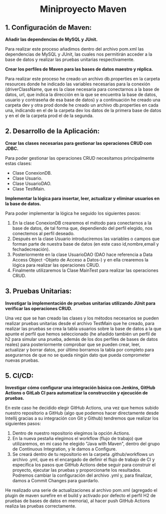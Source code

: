 <h1 align= "center"> Miniproyecto Maven </h1>

<h2> 1. Configuración de Maven:</h2>

 <b> Añadir las dependencias de MySQL y JUnit.</b>

Para realizar este proceso añadimos dentro del archivo pom.xml las dependencias de MySQL y JUnit, las
cuales nos permitirán acceder a la base de datos y realizar las pruebas unitarias respectivamente.

<b> Crear los perfiles de Maven para las bases de datos maestro y réplica.</b>

Para realizar este proceso he creado un archivo db.properties en la carpeta resources donde he 
indicado las variables necesarias para la conexión (driverClassName, que es la clase necesaria
para conectarnos a la base de datos, url, que indica la dirección en la que se encuentra la base de
datos, usuario y contraseña de esa base de datos) y a continuación he creado una carpeta dev y otra prod
donde he creado un archivo db.properties en cada una, indicando en el de la carpeta dev los datos de la
primera base de datos y en el de la carpeta prod el de la segunda.

<h2>2. Desarrollo de la Aplicación:</h2>
<b> Crear las clases necesarias para gestionar las operaciones CRUD con JDBC.</b>

Para poder gestionar las operaciones CRUD necesitamos principalmente estas clases:

<ul>
<li> Clase ConexionDB.
<li> Clase Usuario. </li>
<li> Clase UsuarioDAO. </li>
<li> Clase TestMain. </li></ul>

<b> Implementar la lógica para insertar, leer, actualizar y eliminar usuarios en la base
de datos.</b>

Para poder implementar la lógica he seguido los siguientes pasos:

<ol>
<li>En la clase ConexionDB crearemos el método para conectarnos a la base de datos, de tal
forma que, dependiendo del perfil elegido, nos conectemos al perfil deseado.</li>
<li>Después en la clase Usuario introduciremos las variables o campos que forman parte de nuestra
base de datos (en este caso id,nombre,email y fechadecreación).</li>
<li>Posteriormente en la clase UsuarioDAO (DAO hace referencia a Data Access Object -Objeto de Acceso
a Datos-) y en ella crearemos la lógica para realizar las operaciones CRUD. </li>
<li>Finalmente utilizaremos la Clase MainTest para realizar las operaciones CRUD.</li> </ol>

<h2>3. Pruebas Unitarias:</h2>
<b> Investigar la implementación de pruebas unitarias utilizando JUnit para verificar las
operaciones CRUD.</b>

Una vez que se han creado las clases y los métodos necesarios se pueden realizar pruebas
unitarias desde el archivo TestMain que he creado, para realizar las pruebas se crea la tabla
usuarios sobre la base de datos a la que apunte el perfil que hemos seleccionado (he añadido
también un perfil de h2 para simular una prueba, además de los dos perfiles de bases de datos
reales) para posteriormente comprobar que se pueden crear, leer, actualizar y borrar datos,
por último borramos la tabla por completo para asegurarnos de que no se queda ningún dato que
pueda comprometer nuevas pruebas.

<h2>5. CI/CD:</h2>
<b> Investigar cómo configurar una integración básica con Jenkins, GitHub Actions o
GitLab CI para automatizar la construcción y ejecución de pruebas.</b>

En este caso he decidido elegir GitHub Actions, una vez que hemos subido nuestro repositorio a GitHub
(algo que podemos hacer directamente desde Intellij gracias a su integración con Git y Github) tendremos
que realizar los siguientes pasos:
<ol>
<li>Dentro de nuestro repositorio elegimos la opción Actions.</li>
<li>En la nueva pestaña elegimos el workflow (flujo de trabajo) que utilizaremos, en mi caso he elegido
"Java with Maven", dentro del grupo de Continuous Integration, y le damos a Configure.</li>
<li>Se creará dentro de tu repositorio en la carpeta .github/workflows un archivo .yml, que es el
encargado de definir el flujo de trabajo de CI y especifica los pasos que GitHub Actions debe seguir para construir el proyecto, ejecutar las pruebas y proporcionarte los resultados. Podremos cambiar la
configuración del archivo .yml y, para finalizar, damos a Commit Changes para guardarlo. </li></ol>
He realizado una serie de actualizaciones al archivo pom.xml (agregado el plugin de maven surefire en el build y activado por defecto el perfil H2 de pruebas de bases de datos en memoria), al hacer push
GitHub Actions realiza las pruebas correctamente.
